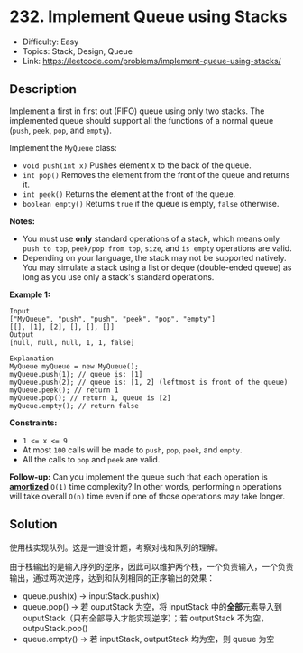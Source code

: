# 232. Implement Queue using Stacks

- Difficulty: Easy
- Topics: Stack, Design, Queue
- Link: https://leetcode.com/problems/implement-queue-using-stacks/

## Description

Implement a first in first out (FIFO) queue using only two stacks. The implemented queue should support all the functions of a normal queue (`push`, `peek`, `pop`, and `empty`).

Implement the `MyQueue` class:

- `void push(int x)` Pushes element x to the back of the queue.
- `int pop()` Removes the element from the front of the queue and returns it.
- `int peek()` Returns the element at the front of the queue.
- `boolean empty()` Returns `true` if the queue is empty, `false` otherwise.

**Notes:**

- You must use **only** standard operations of a stack, which means only `push to top`, `peek/pop from top`, `size`, and `is empty` operations are valid.
- Depending on your language, the stack may not be supported natively. You may simulate a stack using a list or deque (double-ended queue) as long as you use only a stack's standard operations.

**Example 1:**

```
Input
["MyQueue", "push", "push", "peek", "pop", "empty"]
[[], [1], [2], [], [], []]
Output
[null, null, null, 1, 1, false]

Explanation
MyQueue myQueue = new MyQueue();
myQueue.push(1); // queue is: [1]
myQueue.push(2); // queue is: [1, 2] (leftmost is front of the queue)
myQueue.peek(); // return 1
myQueue.pop(); // return 1, queue is [2]
myQueue.empty(); // return false
```

**Constraints:**

- `1 <= x <= 9`
- At most `100` calls will be made to `push`, `pop`, `peek`, and `empty`.
- All the calls to `pop` and `peek` are valid.

**Follow-up:** Can you implement the queue such that each operation is **[amortized](https://en.wikipedia.org/wiki/Amortized_analysis)** `O(1)` time complexity? In other words, performing `n` operations will take overall `O(n)` time even if one of those operations may take longer.

## Solution

使用栈实现队列。这是一道设计题，考察对栈和队列的理解。

由于栈输出的是输入序列的逆序，因此可以维护两个栈，一个负责输入，一个负责输出，通过两次逆序，达到和队列相同的正序输出的效果：

- queue.push(x) -> inputStack.push(x)
- queue.pop() -> 若 ouputStack 为空，将 inputStack 中的**全部**元素导入到 ouputStack（只有全部导入才能实现逆序）；若 outputStack 不为空，outpuStack.pop()
- queue.empty() -> 若 inputStack, outputStack 均为空，则 queue 为空
